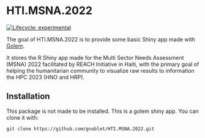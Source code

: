 
<!-- README.md is generated from README.Rmd. Please edit that file -->

# HTI.MSNA.2022

<!-- badges: start -->

[![Lifecycle:
experimental](https://img.shields.io/badge/lifecycle-experimental-orange.svg)](https://lifecycle.r-lib.org/articles/stages.html#experimental)
<!-- badges: end -->

The goal of HTI.MSNA.2022 is to provide some basic Shiny app made with
[Golem](https://thinkr-open.github.io/golem/).

It stores the R Shiny app made for the Multi Sector Needs Assessment
(MSNA) 2022 facilitated by REACH Initiative in Haiti, with the primary
goal of helping the humanitarian community to visualize raw results to
information the HPC 2023 (HNO and HRP).

## Installation

This package is not made to be installed. This is a golem shiny app. You
can clone it with:

    git clone https://github.com/gnoblet/HTI.MSNA.2022.git
